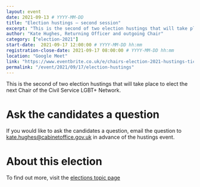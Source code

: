 ```yaml
---
layout: event
date: 2021-09-13 # YYYY-MM-DD
title: "Election hustings – second session"
excerpt: "This is the second of two election hustings that will take place to elect the next Chair of the Civil Service LGBT+ Network."
author: "Kate Hughes, Returning Officer and outgoing Chair"
category: ["election-2021"]
start-date:  2021-09-17 12:00:00 # YYYY-MM-DD hh:mm
registration-close-date: 2021-09-17 08:00:00 # YYYY-MM-DD hh:mm
location: "Google Meet"
link: "https://www.eventbrite.co.uk/e/chairs-election-2021-hustings-tickets-171351656417"
permalink: "/event/2021/09/17/election-hustings"
---
```


This is the second of two election hustings that will take place to elect the next Chair of the Civil Service LGBT+ Network.

# Ask the candidates a question

If you would like to ask the candidates a question, email the question to <kate.hughes@cabinetoffice.gov.uk> in advance of the hustings event.

# About this election

To find out more, visit the [elections topic page](https://www.civilservice.lgbt/topic/election-2021)
